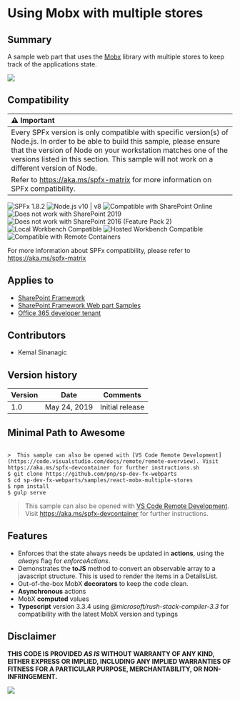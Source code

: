 # Using Mobx with multiple stores

## Summary

A sample web part that uses the [Mobx](https://mobx.js.org/) library with multiple stores to keep track of the applications state.

<img src="assets/demo.gif"/>


## Compatibility

| :warning: Important          |
|:---------------------------|
| Every SPFx version is only compatible with specific version(s) of Node.js. In order to be able to build this sample, please ensure that the version of Node on your workstation matches one of the versions listed in this section. This sample will not work on a different version of Node.|
|Refer to <https://aka.ms/spfx-matrix> for more information on SPFx compatibility.   |

![SPFx 1.8.2](https://img.shields.io/badge/SPFx-1.8.2-green.svg) 
![Node.js v10 | v8](https://img.shields.io/badge/Node.js-v10%20%7C%20v8-green.svg) 
![Compatible with SharePoint Online](https://img.shields.io/badge/SharePoint%20Online-Compatible-green.svg)
![Does not work with SharePoint 2019](https://img.shields.io/badge/SharePoint%20Server%202019-Incompatible-red.svg)
![Does not work with SharePoint 2016 (Feature Pack 2)](https://img.shields.io/badge/SharePoint%20Server%202016%20(Feature%20Pack%202)-Incompatible-red.svg "SharePoint Server 2016 Feature Pack 2 requires SPFx 1.1")
![Local Workbench Compatible](https://img.shields.io/badge/Local%20Workbench-Compatible-green.svg)
![Hosted Workbench Compatible](https://img.shields.io/badge/Hosted%20Workbench-Compatible-green.svg)
![Compatible with Remote Containers](https://img.shields.io/badge/Remote%20Containers-Compatible-green.svg)

For more information about SPFx compatibility, please refer to https://aka.ms/spfx-matrix

## Applies to

* [SharePoint Framework](https://learn.microsoft.com/sharepoint/dev/spfx/sharepoint-framework-overview)
* [SharePoint Framework Web part Samples](https://github.com/pnp/sp-dev-fx-webparts)
* [Office 365 developer tenant](https://learn.microsoft.com/sharepoint/dev/spfx/set-up-your-developer-tenant)

## Contributors

* Kemal Sinanagic

## Version history

Version|Date|Comments
-------|----|--------
1.0|May 24, 2019|Initial release


## Minimal Path to Awesome

```

>  This sample can also be opened with [VS Code Remote Development](https://code.visualstudio.com/docs/remote/remote-overview). Visit https://aka.ms/spfx-devcontainer for further instructions.sh
$ git clone https://github.com/pnp/sp-dev-fx-webparts
$ cd sp-dev-fx-webparts/samples/react-mobx-multiple-stores
$ npm install
$ gulp serve
```

>  This sample can also be opened with [VS Code Remote Development](https://code.visualstudio.com/docs/remote/remote-overview). Visit https://aka.ms/spfx-devcontainer for further instructions.

## Features

* Enforces that the state always needs be updated in **actions**, using the <em>always</em> flag for <em>enforceActions</em>.
* Demonstrates the **toJS** method to convert an observable array to a javascript structure. This is used to render the items in a DetailsList.
* Out-of-the-box MobX **decorators** to keep the code clean.
* **Asynchronous** actions
* MobX **computed** values
* **Typescript** version 3.3.4 using <em>@microsoft/rush-stack-compiler-3.3</em> for compatibility with the latest MobX version and typings


## Disclaimer

**THIS CODE IS PROVIDED *AS IS* WITHOUT WARRANTY OF ANY KIND, EITHER EXPRESS OR IMPLIED, INCLUDING ANY IMPLIED WARRANTIES OF FITNESS FOR A PARTICULAR PURPOSE, MERCHANTABILITY, OR NON-INFRINGEMENT.**


<img src="https://m365-visitor-stats.azurewebsites.net/sp-dev-fx-webparts/samples/react-mobx-multiple-stores" />
